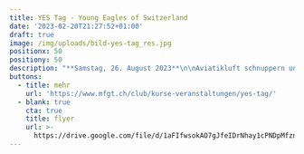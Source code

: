 ```yaml
---
title: YES Tag - Young Eagles of Switzerland
date: '2023-02-20T21:27:52+01:00'
draft: true
image: /img/uploads/bild-yes-tag_res.jpg
positionx: 50
positiony: 50
description: "**Samstag, 26. August 2023**\n\nAviatikluft schnuppern und das Steuer in die Hand nehmen! Die Motorfluggruppe Thurgau MFGT und der Aeroclub der Schweiz AeCS ermöglichen dir einen packenden Einstieg in den Motorflug.\r"
buttons:
  - title: mehr
    url: 'https://www.mfgt.ch/club/kurse-veranstaltungen/yes-tag/'
  - blank: true
    cta: true
    title: flyer
    url: >-
      https://drive.google.com/file/d/1aFIfwsokAO7gJfeIDrNhay1cPNDpMfzn/view?usp=share_link
---
```


